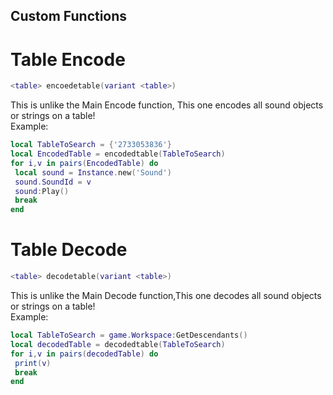 ## Custom Functions

# Table Encode
```lua
<table> encoedetable(variant <table>)
```
This is unlike the Main Encode function, This one encodes all sound objects or strings on a table!
<br>
Example:
```lua
local TableToSearch = {'2733053836'}
local EncodedTable = encodedtable(TableToSearch)
for i,v in pairs(EncodedTable) do
 local sound = Instance.new('Sound')
 sound.SoundId = v
 sound:Play()
 break
end
```
# Table Decode
```lua
<table> decodetable(variant <table>)
```
This is unlike the Main Decode function,This one decodes all sound objects or strings on a table!
<br>
Example:
```lua
local TableToSearch = game.Workspace:GetDescendants()
local decodedTable = decodedtable(TableToSearch)
for i,v in pairs(decodedTable) do
 print(v)
 break
end
```
